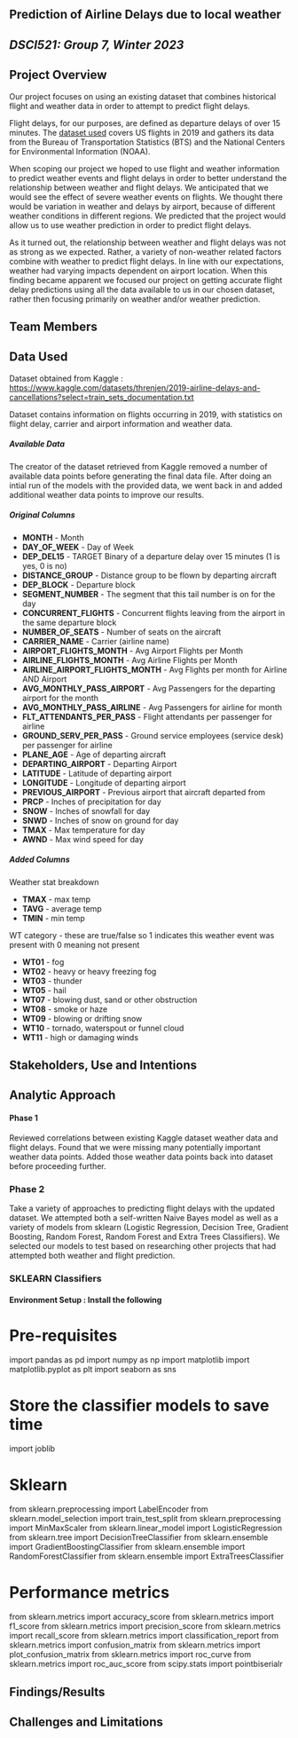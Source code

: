 ## Prediction of Airline Delays due to local weather
## _DSCI521: Group 7, Winter 2023_

## Project Overview

Our project focuses on using an existing dataset that combines historical flight and weather data in order to attempt to predict flight delays. 

Flight delays, for our purposes, are defined as departure delays of over 15 minutes. The [dataset used](https://www.kaggle.com/datasets/threnjen/2019-airline-delays-and-cancellations?select=train_sets_documentation.txt) covers US flights in 2019 and gathers its data from the Bureau of Transportation Statistics (BTS) and the National Centers for Environmental Information (NOAA).

When scoping our project we hoped to use flight and weather information to predict weather events and flight delays in order to better understand the relationship between weather and flight delays. We anticipated that we would see the effect of severe weather events on flights. We thought there would be variation in weather and delays by airport, because of different weather conditions in different regions. We predicted that the project would allow us to use weather prediction in order to predict flight delays.

As it turned out, the relationship between weather and flight delays was not as strong as we expected. Rather, a variety of non-weather related factors combine with weather to predict flight delays. In line with our expectations, weather had varying impacts dependent on airport location. When this finding became apparent we focused our project on getting accurate flight delay predictions using all the data available to us in our chosen dataset, rather then focusing primarily on weather and/or weather prediction.

## Team Members


## Data Used
Dataset obtained from Kaggle : https://www.kaggle.com/datasets/threnjen/2019-airline-delays-and-cancellations?select=train_sets_documentation.txt

Dataset contains information on flights occurring in 2019, with statistics on flight delay, carrier and airport information and weather data.

##### Available Data

The creator of the dataset retrieved from Kaggle removed a number of available data points before generating the final data file. After doing an intial run of the models with the provided data, we went back in and added additional weather data points to improve our results.

##### Original Columns

- **MONTH** - Month
- **DAY_OF_WEEK** - Day of Week
- **DEP_DEL15** - TARGET Binary of a departure delay over 15 minutes (1 is yes, 0 is no)
- **DISTANCE_GROUP** - Distance group to be flown by departing aircraft
- **DEP_BLOCK** - Departure block
- **SEGMENT_NUMBER** - The segment that this tail number is on for the day
- **CONCURRENT_FLIGHTS** - Concurrent flights leaving from the airport in the same departure block
- **NUMBER_OF_SEATS** - Number of seats on the aircraft
- **CARRIER_NAME** - Carrier (airline name)
- **AIRPORT_FLIGHTS_MONTH** - Avg Airport Flights per Month
- **AIRLINE_FLIGHTS_MONTH** - Avg Airline Flights per Month
- **AIRLINE_AIRPORT_FLIGHTS_MONTH** - Avg Flights per month for Airline AND Airport
- **AVG_MONTHLY_PASS_AIRPORT** - Avg Passengers for the departing airport for the month
- **AVG_MONTHLY_PASS_AIRLINE** - Avg Passengers for airline for month
- **FLT_ATTENDANTS_PER_PASS** - Flight attendants per passenger for airline
- **GROUND_SERV_PER_PASS** - Ground service employees (service desk) per passenger for airline
- **PLANE_AGE** - Age of departing aircraft
- **DEPARTING_AIRPORT** - Departing Airport
- **LATITUDE** - Latitude of departing airport
- **LONGITUDE** - Longitude of departing airport
- **PREVIOUS_AIRPORT** - Previous airport that aircraft departed from
- **PRCP** - Inches of precipitation for day
- **SNOW** - Inches of snowfall for day
- **SNWD** - Inches of snow on ground for day
- **TMAX** - Max temperature for day
- **AWND** - Max wind speed for day

##### Added Columns

Weather stat breakdown

- **TMAX** - max temp
- **TAVG** - average temp
- **TMIN** - min temp

WT category - these are true/false so 1 indicates this weather event was present with 0 meaning not present

- **WT01** - fog
- **WT02** - heavy or heavy freezing fog
- **WT03** - thunder
- **WT05** - hail
- **WT07** - blowing dust, sand or other obstruction
- **WT08** - smoke or haze
- **WT09** - blowing or drifting snow
- **WT10** - tornado, waterspout or funnel cloud
- **WT11** - high or damaging winds

## Stakeholders, Use and Intentions

## Analytic Approach
#### **Phase 1**
Reviewed correlations between existing Kaggle dataset weather data and flight delays. Found that we were missing many potentially important weather data points. Added those weather data points back into dataset before proceeding further. 

### **Phase 2**
Take a variety of approaches to predicting flight delays with the updated dataset. We attempted both a self-written Naive Bayes model as well as a variety of models from sklearn (Logistic Regression, Decision Tree, Gradient Boosting, Random Forest, Random Forest and Extra Trees Classifiers). We selected our models to test based on researching other projects that had attempted both weather and flight prediction.

### SKLEARN Classifiers

#### Environment Setup : Install the following
# Pre-requisites
import pandas as pd
import numpy as np
import matplotlib
import matplotlib.pyplot as plt
import seaborn as sns

# Store the classifier models to save time
import joblib

# Sklearn
from sklearn.preprocessing import LabelEncoder
from sklearn.model_selection import train_test_split
from sklearn.preprocessing import MinMaxScaler
from sklearn.linear_model import LogisticRegression
from sklearn.tree import DecisionTreeClassifier
from sklearn.ensemble import GradientBoostingClassifier
from sklearn.ensemble import RandomForestClassifier
from sklearn.ensemble import ExtraTreesClassifier

# Performance metrics
from sklearn.metrics import accuracy_score
from sklearn.metrics import f1_score
from sklearn.metrics import precision_score
from sklearn.metrics import recall_score
from sklearn.metrics import classification_report
from sklearn.metrics import confusion_matrix
from sklearn.metrics import plot_confusion_matrix
from sklearn.metrics import roc_curve
from sklearn.metrics import roc_auc_score
from scipy.stats import pointbiserialr

## Findings/Results

## Challenges and Limitations

